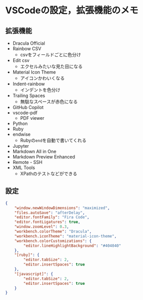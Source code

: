 # VSCodeの設定，拡張機能のメモ
## 拡張機能
- Dracula Official
- Rainbow CSV
  - csvをフィールドごとに色分け
- Edit csv
  - エクセルみたいな見た目になる
- Material Icon Theme
  - アイコンかわいくなる
- Indent-rainbow
  - インデントを色分け
- Trailing Spaces
  - 無駄なスペースが赤色になる
- GitHub Copilot
- vscode-pdf
  - PDF viewer
- Python
- Ruby
- endwise
  - Rubyの`end`を自動で書いてくれる
- Jupyter
- Markdown All in One
- Markdown Preview Enhanced
- Remote - SSH
- XML Tools
  - XPathのテストなどができる

## 設定
```json
{
    "window.newWindowDimensions": "maximized",
    "files.autoSave": "afterDelay",
    "editor.fontFamily": "Fira Code",
    "editor.fontLigatures": true,
    "window.zoomLevel": 0.3,
    "workbench.colorTheme": "Dracula",
    "workbench.iconTheme": "material-icon-theme",
    "workbench.colorCustomizations": {
        "editor.lineHighlightBackground": "#404040"
    },
    "[ruby]": {
        "editor.tabSize": 2,
        "editor.insertSpaces": true
    },
    "[javascript]": {
        "editor.tabSize": 2,
        "editor.insertSpaces": true
    }
}
```
